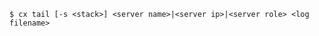 <!-- layout:code post: tail_usage -->

```
$ cx tail [-s <stack>] <server name>|<server ip>|<server role> <log filename>
```
